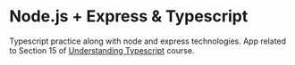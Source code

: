 # Node.js + Express & Typescript

Typescript practice along with node and express technologies.
App related to Section 15 of [Understanding Typescript](https://www.udemy.com/share/101sTi3@3WXH8NzYG-y9BvrNMWAIncm9GAkLy4cXTfYqSW7d7h2zD8NUttReisFrRQZAf1TMQQ==/) course.
